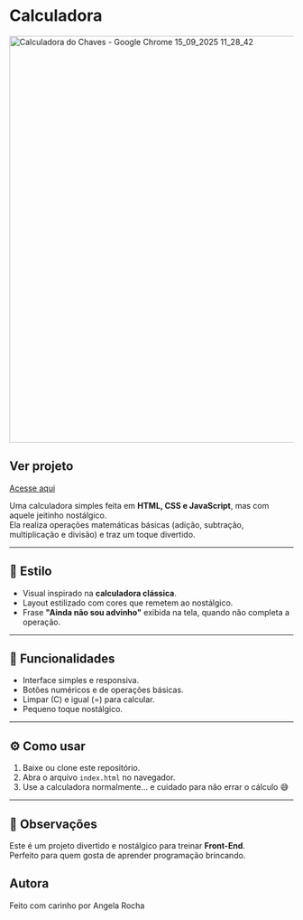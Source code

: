 # Calculadora

<img width="1024" height="720" alt="Calculadora do Chaves - Google Chrome 15_09_2025 11_28_42" src="https://github.com/user-attachments/assets/747d66a9-33bf-4986-97dc-777b9e70b12a" />

## Ver projeto

[Acesse aqui](https://angela-silva.github.io/calculadora/)

Uma calculadora simples feita em **HTML, CSS e JavaScript**, mas com aquele jeitinho nostálgico.  
Ela realiza operações matemáticas básicas (adição, subtração, multiplicação e divisão) e traz um toque divertido.

---

## 🎨 Estilo
- Visual inspirado na **calculadora clássica**.
- Layout estilizado com cores que remetem ao nostálgico.
- Frase **"Ainda não sou advinho"** exibida na tela, quando não completa a operação.

---

## 🚀 Funcionalidades
- Interface simples e responsiva.
- Botões numéricos e de operações básicas.
- Limpar (C) e igual (=) para calcular.
- Pequeno toque nostálgico.

---

## ⚙️ Como usar
1. Baixe ou clone este repositório.
2. Abra o arquivo `index.html` no navegador.
3. Use a calculadora normalmente... e cuidado para não errar o cálculo 😅

---

## 📌 Observações
Este é um projeto divertido e nostálgico para treinar **Front-End**.  
Perfeito para quem gosta de aprender programação brincando.

## Autora

Feito com carinho por Angela Rocha
